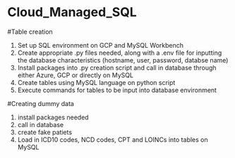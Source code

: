 # Cloud_Managed_SQL

#Table creation 
1. Set up SQL environment on GCP and MySQL Workbench
2. Create appropriate .py files needed, along with a .env file for inputting the database characteristics (hostname, user, password, databse name)
3. Install packages into .py creation script and call in database through either Azure, GCP or directly on MySQL
4. Create tables using MySQL language on python script 
5. Execute commands for tables to be input into database environment 

#Creating dummy data 
1. install packages needed
2. call in database 
3. create fake patiets 
4. Load in ICD10 codes, NCD codes, CPT and LOINCs into tables on MySQL 


